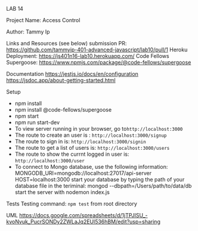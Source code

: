 LAB 14 

Project Name: Access Control

Author: Tammy Ip

Links and Resources (see below)
submission PR: https://github.com/tammyip-401-advanced-javascript/lab10/pull/1
Heroku Deployment:  https://js401n16-lab10.herokuapp.com/
Code Fellows Supergoose: https://www.npmjs.com/package/@code-fellows/supergoose

Documentation
https://jestjs.io/docs/en/configuration
https://jsdoc.app/about-getting-started.html


Setup
+ npm install
+ npm install @code-fellows/supergoose
+ npm start
+ npm run start-dev
+ To view server running in your browser, go to`http://localhost:3000`
+ The route to create an user is : `http://localhost:3000/signup`
+ The route to sign in is: `http://localhost:3000/signin`
+ The route to get a list of users is: `http://localhost:3000/users`
+ The route to show the currnt logged in user is: `http://localhost:3000/user`
+ To connect to Mongo database, use the following information:
MONGODB_URI=mongodb://localhost:27017/api-server
HOST=localhost:3000
start your database by typing the path of your database file in the teriminal: mongod --dbpath=/Users/path/to/data/db
start the server with nodemon index.js

Tests
Testing command: `npm test` from root directory

UML
https://docs.google.com/spreadsheets/d/1jTPJISU_-kvoNvuk_PucrSONDy2ZWLaJq2EUl536hBM/edit?usp=sharing
